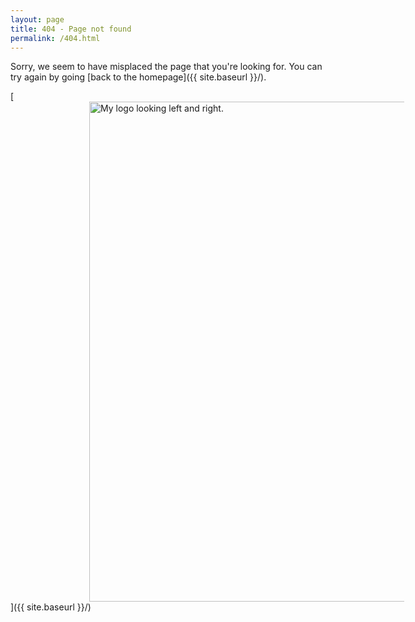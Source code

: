 ```yaml
---
layout: page
title: 404 - Page not found
permalink: /404.html
---
```


Sorry, we seem to have misplaced the page that you're looking for.
You can try again by going [back to the homepage]({{ site.baseurl }}/).

[<img src="{{ site.baseurl }}/images/404 teiResa.gif" alt="My logo looking left and right." style="width: 800px; margin-left: 25%;"/>]({{ site.baseurl }}/)
